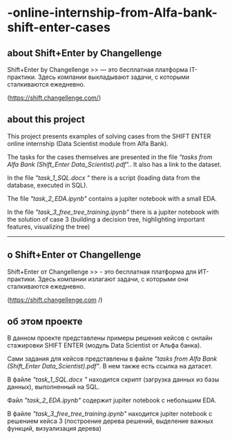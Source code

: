# -online-internship-from-Alfa-bank-shift-enter-cases

## about Shift+Enter by Changellenge

Shift+Enter by Changellenge >> — это бесплатная платформа IT-практики. Здесь компании выкладывают задачи, с которыми сталкиваются ежедневно.

(https://shift.changellenge.com/)

## about this project

This project presents examples of solving cases from the SHIFT ENTER online internship (Data Scientist module from Alfa Bank).

The tasks for the cases themselves are presented in the file *"tasks from Alfa Bank (Shift_Enter Data_Scientist).pdf".*. It also has a link to the dataset.

In the file *"task_1_SQL.docx "* there is a script (loading data from the database, executed in SQL). 

The file *"task_2_EDA.ipynb"* contains a jupiter notebook with a small EDA. 

In the file *"task_3_free_tree_training.ipynb"* there is a jupiter notebook with the solution of case 3 (building a decision tree, highlighting important features, visualizing the tree)




______________________________________________________________________________________________________________________________
## о Shift+Enter от Changellenge

Shift+Enter от Changellenge >> - это бесплатная платформа для ИТ-практики. Здесь компании излагают задачи, с которыми они сталкиваются ежедневно.

(https://shift.changellenge.com /)

## об этом проекте
В данном проекте представлены примеры решения кейсов с онлайн стажировки SHIFT ENTER (модуль Data Scientist от Альфа банка).

Сами задания для кейсов представлены в файле *"tasks from Alfa Bank (Shift_Enter Data_Scientist).pdf"*. В нем также есть ссылка на датасет.

В файле *"task_1_SQL.docx "* находится скрипт (загрузка данных из базы данных), выполненный на SQL. 

Файл *"task_2_EDA.ipynb"* содержит jupiter notebook с небольшим EDA. 

В файле *"task_3_free_tree_training.ipynb"* находится jupiter notebook с решением кейса 3 (построение дерева решений, выделение важных функций, визуализация дерева)
